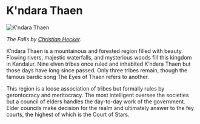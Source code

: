 # K'ndara Thaen

![K'ndara Thaen](https://cdnb.artstation.com/p/assets/images/images/000/012/131/large/falls.jpg?1400184164)

*The Falls by [Christian Hecker](https://www.artstation.com/tigaer).*

K’ndara Thaen is a mountainous and forested region filled with beauty. Flowing rivers, majestic waterfalls, and mysterious woods fill this kingdom in Kandalur. Nine elven tribes once ruled and inhabited K’ndara Thaen but those days have long since passed. Only three tribes remain, though the famous bardic song The Eyes of Thaen refers to another.

This region is a loose association of tribes but formally rules by gerontocracy and meritocracy. The most intelligent oversee the societies but a council of elders handles the day-to-day work of the government. Elder councils make decision for the realm and ultimately answer to the fey courts, the highest of which is the Court of Stars.

